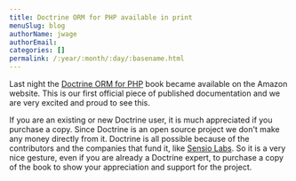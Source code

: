 ```yaml
---
title: Doctrine ORM for PHP available in print
menuSlug: blog
authorName: jwage 
authorEmail: 
categories: []
permalink: /:year/:month/:day/:basename.html
---
```

Last night the [Doctrine ORM for
PHP](http://www.amazon.com/Doctrine-ORM-PHP-Jonathan-Wage/dp/2918390038/ref=sr_1_1?ie=UTF8&s=books&qid=1246303098&sr=8-1)
book became available on the Amazon website. This is our first official
piece of published documentation and we are very excited and proud to
see this.

If you are an existing or new Doctrine user, it is much appreciated if
you purchase a copy. Since Doctrine is an open source project we don't
make any money directly from it. Doctrine is all possible because of the
contributors and the companies that fund it, like [Sensio
Labs](http://www.sensiolabs.com). So it is a very nice gesture, even if
you are already a Doctrine expert, to purchase a copy of the book to
show your appreciation and support for the project.

